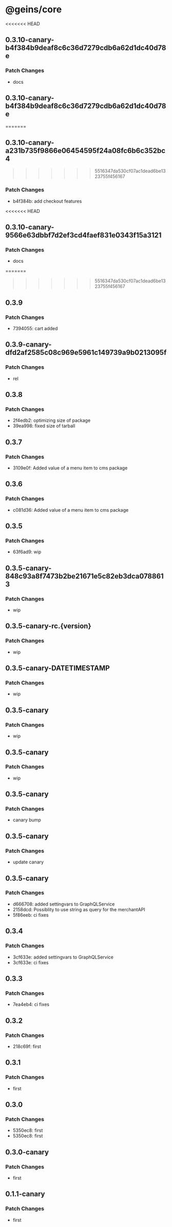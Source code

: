 # @geins/core

<<<<<<< HEAD
## 0.3.10-canary-b4f384b9deaf8c6c36d7279cdb6a62d1dc40d78e

### Patch Changes

- docs

## 0.3.10-canary-b4f384b9deaf8c6c36d7279cdb6a62d1dc40d78e
=======
## 0.3.10-canary-a231b735f9866e06454595f24a08fc6b6c352bc4
>>>>>>> 5516347da530cf07ac1dead6be1323755f456167

### Patch Changes

- b4f384b: add checkout features

<<<<<<< HEAD
## 0.3.10-canary-9566e63dbbf7d2ef3cd4faef831e0343f15a3121

### Patch Changes

- docs

=======
>>>>>>> 5516347da530cf07ac1dead6be1323755f456167
## 0.3.9

### Patch Changes

- 7394055: cart added

## 0.3.9-canary-dfd2af2585c08c969e5961c149739a9b0213095f

### Patch Changes

- rel

## 0.3.8

### Patch Changes

- 2f4edb2: optimizing size of package
- 39ea998: fixed size of tarball

## 0.3.7

### Patch Changes

- 3109e0f: Added value of a menu item to cms package

## 0.3.6

### Patch Changes

- c081d36: Added value of a menu item to cms package

## 0.3.5

### Patch Changes

- 63f6ad9: wip

## 0.3.5-canary-848c93a8f7473b2be21671e5c82eb3dca0788613

### Patch Changes

- wip

## 0.3.5-canary-rc.{version}

### Patch Changes

- wip

## 0.3.5-canary-DATETIMESTAMP

### Patch Changes

- wip

## 0.3.5-canary

### Patch Changes

- wip

## 0.3.5-canary

### Patch Changes

- wip

## 0.3.5-canary

### Patch Changes

- canary bump

## 0.3.5-canary

### Patch Changes

- update canary

## 0.3.5-canary

### Patch Changes

- d666708: added settingvars to GraphQLService
- 2158dcd: Possiblity to use string as query for the merchantAPI
- 5f86eeb: ci fixes

## 0.3.4

### Patch Changes

- 3cf633e: added settingvars to GraphQLService
- 3cf633e: ci fixes

## 0.3.3

### Patch Changes

- 7ea4eb4: ci fixes

## 0.3.2

### Patch Changes

- 218c69f: first

## 0.3.1

### Patch Changes

- first

## 0.3.0

### Patch Changes

- 5350ec8: first
- 5350ec8: first

## 0.3.0-canary

### Patch Changes

- first

## 0.1.1-canary

### Patch Changes

- first
